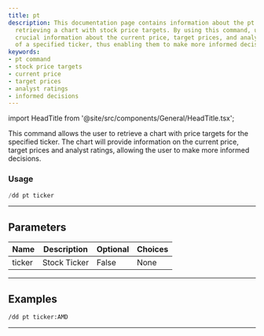 ```yaml
---
title: pt
description: This documentation page contains information about the pt command for
  retrieving a chart with stock price targets. By using this command, users can obtain
  crucial information about the current price, target prices, and analyst ratings
  of a specified ticker, thus enabling them to make more informed decisions.
keywords:
- pt command
- stock price targets
- current price
- target prices
- analyst ratings
- informed decisions
---
```


import HeadTitle from '@site/src/components/General/HeadTitle.tsx';

<HeadTitle title="duedilligence: pt - Discord Reference | OpenBB Bot Docs" />

This command allows the user to retrieve a chart with price targets for the specified ticker. The chart will provide information on the current price, target prices and analyst ratings, allowing the user to make more informed decisions.

### Usage

```python wordwrap
/dd pt ticker
```

---

## Parameters

| Name | Description | Optional | Choices |
| ---- | ----------- | -------- | ------- |
| ticker | Stock Ticker | False | None |


---

## Examples

```
/dd pt ticker:AMD
```
---
